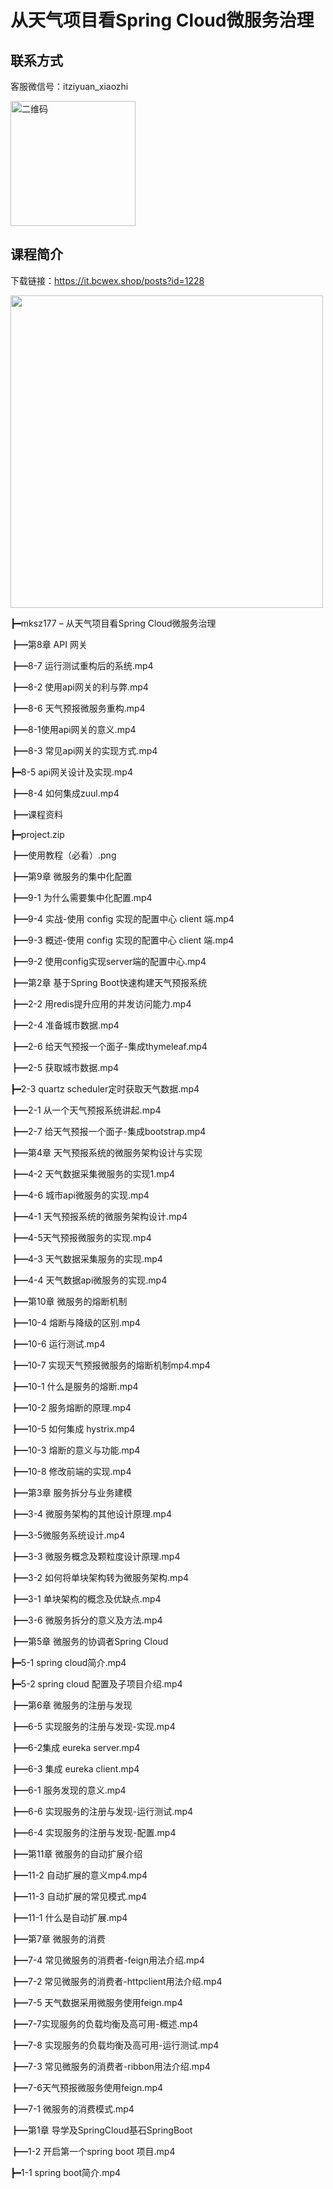 # 从天气项目看Spring Cloud微服务治理

## 联系方式

客服微信号：itziyuan_xiaozhi

<img src="https://ziyuanyun.oss-cn-guangzhou.aliyuncs.com/common/20240614073449/666b82192834a.jpg" width="200" height="200" alt="二维码">

## 课程简介

下载链接：https://it.bcwex.shop/posts?id=1228

<img src="https://ziyuanyun.oss-cn-guangzhou.aliyuncs.com/yun/20240515153642/6644660aee5dc.jpg" width="500" alt="">

  ┣━mksz177 &#8211; 从天气项目看Spring Cloud微服务治理

 ┣━第8章 API 网关

 ┣━8-7 运行测试重构后的系统.mp4

 ┣━8-2 使用api网关的利与弊.mp4

 ┣━8-6 天气预报微服务重构.mp4

 ┣━8-1使用api网关的意义.mp4

 ┣━8-3 常见api网关的实现方式.mp4

 ┣━8-5 api网关设计及实现.mp4

 ┣━8-4 如何集成zuul.mp4

 ┣━课程资料

 ┣━project.zip

 ┣━使用教程（必看）.png

 ┣━第9章 微服务的集中化配置

 ┣━9-1 为什么需要集中化配置.mp4

 ┣━9-4 实战-使用 config 实现的配置中心 client 端.mp4

 ┣━9-3 概述-使用 config 实现的配置中心 client 端.mp4

 ┣━9-2 使用config实现server端的配置中心.mp4

 ┣━第2章 基于Spring Boot快速构建天气预报系统

 ┣━2-2 用redis提升应用的并发访问能力.mp4

 ┣━2-4 准备城市数据.mp4

 ┣━2-6 给天气预报一个面子-集成thymeleaf.mp4

 ┣━2-5 获取城市数据.mp4

 ┣━2-3 quartz scheduler定时获取天气数据.mp4

 ┣━2-1 从一个天气预报系统讲起.mp4

 ┣━2-7 给天气预报一个面子-集成bootstrap.mp4

 ┣━第4章 天气预报系统的微服务架构设计与实现

 ┣━4-2 天气数据采集微服务的实现1.mp4

 ┣━4-6 城市api微服务的实现.mp4

 ┣━4-1 天气预报系统的微服务架构设计.mp4

 ┣━4-5天气预报微服务的实现.mp4

 ┣━4-3 天气数据采集服务的实现.mp4

 ┣━4-4 天气数据api微服务的实现.mp4

 ┣━第10章 微服务的熔断机制

 ┣━10-4 熔断与降级的区别.mp4

 ┣━10-6 运行测试.mp4

 ┣━10-7 实现天气预报微服务的熔断机制mp4.mp4

 ┣━10-1 什么是服务的熔断.mp4

 ┣━10-2 服务熔断的原理.mp4

 ┣━10-5 如何集成 hystrix.mp4

 ┣━10-3 熔断的意义与功能.mp4

 ┣━10-8 修改前端的实现.mp4

 ┣━第3章 服务拆分与业务建模

 ┣━3-4 微服务架构的其他设计原理.mp4

 ┣━3-5微服务系统设计.mp4

 ┣━3-3 微服务概念及颗粒度设计原理.mp4

 ┣━3-2 如何将单块架构转为微服务架构.mp4

 ┣━3-1 单块架构的概念及优缺点.mp4

 ┣━3-6 微服务拆分的意义及方法.mp4

 ┣━第5章 微服务的协调者Spring Cloud

 ┣━5-1 spring cloud简介.mp4

 ┣━5-2 spring cloud 配置及子项目介绍.mp4

 ┣━第6章 微服务的注册与发现

 ┣━6-5 实现服务的注册与发现-实现.mp4

 ┣━6-2集成 eureka server.mp4

 ┣━6-3 集成 eureka client.mp4

 ┣━6-1 服务发现的意义.mp4

 ┣━6-6 实现服务的注册与发现-运行测试.mp4

 ┣━6-4 实现服务的注册与发现-配置.mp4

 ┣━第11章 微服务的自动扩展介绍

 ┣━11-2 自动扩展的意义mp4.mp4

 ┣━11-3 自动扩展的常见模式.mp4

 ┣━11-1 什么是自动扩展.mp4

 ┣━第7章 微服务的消费

 ┣━7-4 常见微服务的消费者-feign用法介绍.mp4

 ┣━7-2 常见微服务的消费者-httpclient用法介绍.mp4

 ┣━7-5 天气数据采用微服务使用feign.mp4

 ┣━7-7实现服务的负载均衡及高可用-概述.mp4

 ┣━7-8 实现服务的负载均衡及高可用-运行测试.mp4

 ┣━7-3 常见微服务的消费者-ribbon用法介绍.mp4

 ┣━7-6天气预报微服务使用feign.mp4

 ┣━7-1 微服务的消费模式.mp4

 ┣━第1章 导学及SpringCloud基石SpringBoot

 ┣━1-2 开启第一个spring boot 项目.mp4

 ┣━1-1 spring boot简介.mp4

  